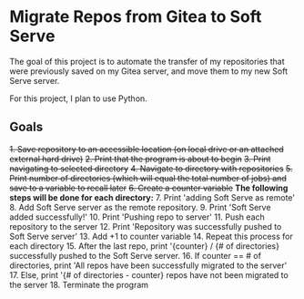 # Migrate Repos from Gitea to Soft Serve

The goal of this project is to automate the transfer of my repositories that were previously saved on my Gitea server, and move them to my new Soft Serve server.

For this project, I plan to use Python.

## Goals

~~1. Save repository to an accessible location (on local drive or an attached external hard drive)~~
~~2. Print that the program is about to begin~~
~~3. Print navigating to selected directory~~
~~4. Navigate to directory with repositories~~
~~5. Print number of directories (which will equal the total number of jobs) and save to a variable to recall later~~
~~6. Create a counter variable~~
**The following steps will be done for each directory:**
7. Print 'adding Soft Serve as remote'
8. Add Soft Serve server as the remote repository.
9. Print 'Soft Serve added successfully!'
10. Print 'Pushing repo to server'
11. Push each repository to the server
12. Print 'Repository was successfully pushed to Soft Serve server'
13. Add +1 to counter variable
14. Repeat this process for each directory
15. After the last repo, print '{counter} / {# of directories} successfully pushed to the Soft Serve server.
16. If counter == # of directories, print 'All repos have been successfully migrated to the server'
17. Else, print '{# of directories - counter} repos have not been migrated to the server
18. Terminate the program

